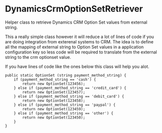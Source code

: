 # DynamicsCrmOptionSetRetriever
Helper class to retrieve Dynamics CRM Option Set values from external string.

This a really simple class however it will reduce a lot of lines of code if you are doing integration from exterenal systems to CRM. The idea is to define all the mapping of external string to Option Set values in a application configuration key so less code will be required to translate from the external string to the crm optionset value.

If you have lines of code like the ones below this class will help you alot.
```
public static OptionSet (string payment_method_string) {
    if (payment_method_string == 'cash') {
        return new OptionSet(123456);
    } else if (payment_method_string == 'credit_card') {
        return new OptionSet(123457);
    } else if (payment_method_string == 'debit_card') {
        return new OptionSet(123458);
    } else if (payment_method_string == 'paypal') {
        return new OptionSet(123459);
    } else if (payment_method_string == 'other') {
        return new OptionSet(123450);
    }
}
```
